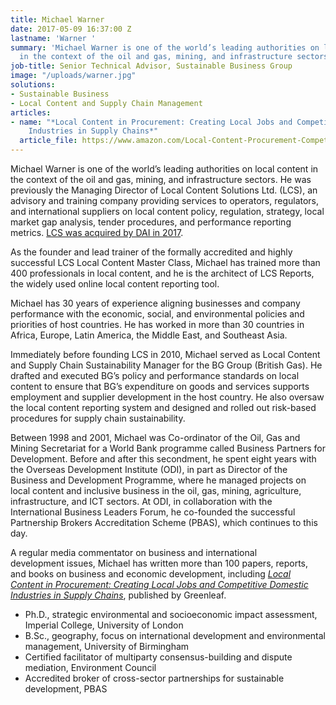 ```yaml
---
title: Michael Warner
date: 2017-05-09 16:37:00 Z
lastname: 'Warner '
summary: 'Michael Warner is one of the world’s leading authorities on local content
  in the context of the oil and gas, mining, and infrastructure sectors. '
job-title: Senior Technical Advisor, Sustainable Business Group
image: "/uploads/warner.jpg"
solutions:
- Sustainable Business
- Local Content and Supply Chain Management
articles:
- name: "*Local Content in Procurement: Creating Local Jobs and Competitive Domestic
    Industries in Supply Chains*"
  article_file: https://www.amazon.com/Local-Content-Procurement-Competitive-Industries/dp/1906093644
---
```


Michael Warner is one of the world’s leading authorities on local content in the context of the oil and gas, mining, and infrastructure sectors. He was previously the Managing Director of Local Content Solutions Ltd. (LCS), an advisory and training company providing services to operators, regulators, and international suppliers on local content policy, regulation, strategy, local market gap analysis, tender procedures, and performance reporting metrics. [LCS was acquired by DAI in 2017](/news/dai-joins-forces-with-local-content-solutions-ltd).

As the founder and lead trainer of the formally accredited and highly successful LCS Local Content Master Class, Michael has trained more than 400 professionals in local content, and he is the architect of LCS Reports, the widely used online local content reporting tool.

Michael has 30 years of experience aligning businesses and company performance with the economic, social, and environmental policies and priorities of host countries. He has worked in more than 30 countries in Africa, Europe, Latin America, the Middle East, and Southeast Asia.

Immediately before founding LCS in 2010, Michael served as Local Content and Supply Chain Sustainability Manager for the BG Group (British Gas). He drafted and executed BG’s policy and performance standards on local content to ensure that BG’s expenditure on goods and services supports employment and supplier development in the host country. He also oversaw the local content reporting system and designed and rolled out risk-based procedures for supply chain sustainability.

Between 1998 and 2001, Michael was Co-ordinator of the Oil, Gas and Mining Secretariat for a World Bank programme called Business Partners for Development. Before and after this secondment, he spent eight years with the Overseas Development Institute (ODI), in part as Director of the Business and Development Programme, where he managed projects on local content and inclusive business in the oil, gas, mining, agriculture, infrastructure, and ICT sectors. At ODI, in collaboration with the International Business Leaders Forum, he co-founded the successful Partnership Brokers Accreditation Scheme (PBAS), which continues to this day.

A regular media commentator on business and international development issues, Michael has written more than 100 papers, reports, and books on business and economic development, including *[Local Content in Procurement: Creating Local Jobs and Competitive Domestic Industries in Supply Chains](https://www.amazon.com/Local-Content-Procurement-Competitive-Industries/dp/1906093644)*, published by Greenleaf.

* Ph.D., strategic environmental and socioeconomic impact assessment, Imperial College, University of London 
* B.Sc., geography, focus on international development and environmental management, University of Birmingham
* Certified facilitator of multiparty consensus-building and dispute mediation, Environment Council
* Accredited broker of cross-sector partnerships for sustainable development, PBAS
